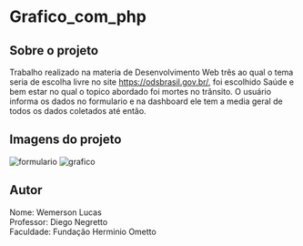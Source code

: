 # Grafico_com_php

## Sobre o projeto
Trabalho realizado na materia de Desenvolvimento Web três ao qual 
o tema seria de escolha livre no site https://odsbrasil.gov.br/,
foi escolhido Saúde e bem estar no qual o topico abordado foi mortes no trânsito.
O usuário informa os dados no formulario e na dashboard ele tem a media geral de todos os dados coletados até então.


## Imagens do projeto

![formulario](https://user-images.githubusercontent.com/35279191/170153687-6e3f7b0a-1194-4607-8bab-dad98e503758.png)
![grafico](https://user-images.githubusercontent.com/35279191/170153868-6e5d9351-507d-49bd-af1b-cf52b379bfb2.png)


## Autor

Nome: Wemerson Lucas <br>
Professor: Diego Negretto <br>
Faculdade: Fundação Herminio Ometto
